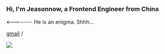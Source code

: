 ### Hi, I'm Jeasonnow, a Frontend Engineer from China

<html>
  <table style="display: flex; flex-direction: row;">
    <div style="flex: 1;">
      <p><-------- He is an enigma. Shhh...</p>
      <p><a href="mailto:santree122@gmail.com"><font color="transparent">gmail</font></a> / <a style="color: transparent" href="https://t.me/santree122"><font color="transparent">telegram</font></a></p>
    </div>
    <div style="flex: 1;"> 
      <picture>
        <source
          srcset="https://github-readme-stats.vercel.app/api?username=jeasonnow&show_icons=true&theme=dark"
          media="(prefers-color-scheme: dark)"
        />
        <source
          srcset="https://github-readme-stats.vercel.app/api?username=jeasonnow&show_icons=true"
          media="(prefers-color-scheme: light), (prefers-color-scheme: no-preference)"
        />
        <img src="https://github-readme-stats.vercel.app/api?username=jeasonnow&show_icons=true" />
      </picture>
    </div>
  </div>
</html>

